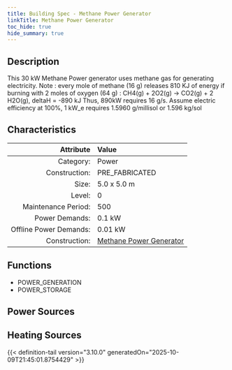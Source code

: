 ```yaml
---
title: Building Spec - Methane Power Generator
linkTitle: Methane Power Generator
toc_hide: true
hide_summary: true
---
```

<!-- This is generated by the MarsSim HelpGenertor, do not edit. -->

## Description
This 30 kW Methane Power generator uses methane gas for generating&#10;electricity.&#10;&#10;Note : every mole of methane (16 g) releases 810 KJ of energy if burning &#10; with 2 moles of oxygen (64 g) :&#10;CH4(g) + 2O2(g) -&gt; CO2(g) + 2 H2O(g), deltaH &#61; -890 kJ&#10;&#10;Thus, 890kW requires 16 g/s. &#10;&#10;Assume electric efficiency at 100%,&#10;1 kW_e requires 1.5960 g/millisol or 1.596 kg/sol

## Characteristics

| Attribute      | Value |
|--------:|:------|
|Category:|Power|
|Construction:|PRE_FABRICATED|
|Size:|5.0 x 5.0 m|
|Level:|0|
|Maintenance Period:|500|
|Power Demands:|0.1 kW|
|Offline Power Demands:|0.01 kW|
|Construction:|[Methane Power Generator](/docs/definitions/construction/methane-power-generator)|

## Functions
      
- POWER_GENERATION
- POWER_STORAGE


## Power Sources
      

## Heating Sources



{{< definition-tail version="3.10.0" generatedOn="2025-10-09T21:45:01.8754429" >}}

